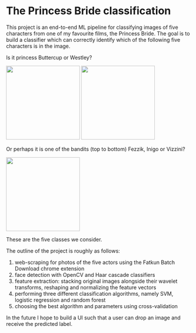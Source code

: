 # The Princess Bride classification
This project is an end-to-end ML pipeline for classifying images of five characters from one of my favourite films, the Princess Bride. The goal is to build a classifier which can correctly identify which of the following five characters is in the image.

Is it princess Buttercup or Westley?

<img src="https://github.com/user-attachments/assets/9c18b706-c9e9-4cc9-b13e-0bdace6c1ce1" width="200"> <img src="https://github.com/user-attachments/assets/952f0a2b-b354-4155-9caf-25d3898b9c8b" width="200">


Or perhaps it is one of the bandits (top to bottom) Fezzik, Inigo or Vizzini?

<img src="https://github.com/user-attachments/assets/da3fcfe7-2a8f-4941-b1fc-8e097b0742d7" width="200"> 

These are the five classes we consider. 

The outline of the project is roughly as follows: 
1. web-scraping for photos of the five actors using the Fatkun Batch Download chrome extension
2. face detection with OpenCV and Haar cascade classifiers
3. feature extraction: stacking original images alongside their wavelet transforms, reshaping and normalizing the feature vectors
4. performing three different classification algorithms, namely SVM, logistic regression and random forest
5. choosing the best algorithm and parameters using cross-validation


In the future I hope to build a UI such that a user can drop an image and receive the predicted label.
